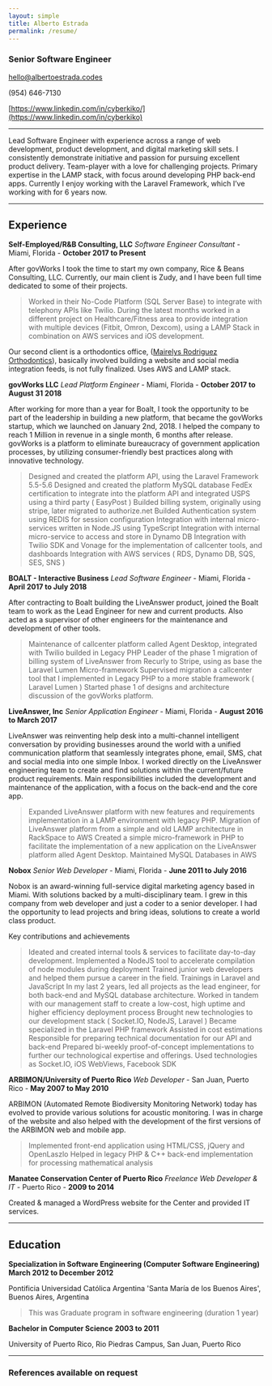 ```yaml
---
layout: simple
title: Alberto Estrada
permalink: /resume/
---
```

### Senior Software Engineer

hello@albertoestrada.codes

(954) 646-7130

[https://www.linkedin.com/in/cyberkiko/](https://www.linkedin.com/in/cyberkiko)

------

Lead Software Engineer with experience across a range of web development, product development, and digital marketing skill sets. I consistently demonstrate initiative and passion for pursuing excellent product delivery. Team-player with a love for challenging projects. Primary expertise in the LAMP stack, with focus around developing PHP back-end apps. Currently I enjoy working with the Laravel Framework, which I’ve working with for 6 years now.



------

## Experience
**Self-Employed/R&B Consulting, LLC** *Software Engineer Consultant* - Miami, Florida - __October 2017 to Present__

After govWorks I took the time to start my own company, Rice & Beans Consulting, LLC. Currently, our main client is Zudy, and I have been full time dedicated to some of their projects. 
> Worked in their No-Code Platform (SQL Server Base) to integrate with telephony APIs like Twilio. 
> During the latest months worked in a different project on Healthcare/Fitness area to provide integration with multiple devices (Fitbit, Omron, Dexcom), using a LAMP Stack in combination on AWS services and iOS development. 

Our second client is a orthodontics office, ([Mairelys Rodriguez Orthodontics](https://msrodriguezorthodontics.com)), basically involved building a website and social media integration feeds, is not fully finalized. Uses AWS and LAMP stack. 

**govWorks LLC** *Lead Platform Engineer* - Miami, Florida - __October 2017 to August 31 2018__

After working for more than a year for Boalt, I took the opportunity to be part of the leadership in building a new platform, that became the govWorks startup, which we launched on January 2nd, 2018. I helped the company to reach 1 Million in revenue in a single month, 6 months after release. govWorks is a platform to eliminate bureaucracy of government application processes, by utilizing consumer-friendly best practices along with innovative technology.  
> Designed  and created the platform API, using the Laravel Framework 5.5-5.6
> Designed and created the platform MySQL database
> FedEx certification to integrate into the platform API and integrated USPS using a third party ( EasyPost )
> Builded billing system, originally using stripe, later migrated to authorize.net
> Builded Authentication system using REDIS for session configuration
> Integration with internal micro-services written in Node.JS using TypeScript
> Integration with internal micro-service to access and store in Dynamo DB
> Integration with Twilio SDK and Vonage for the implementation of callcenter tools, and dashboards
> Integration with AWS services ( RDS, Dynamo DB, SQS, SES, SNS ) 


**BOALT - Interactive Business** *Lead Software Engineer* - Miami, Florida - __April 2017 to July 2018__

After contracting to Boalt building the LiveAnswer product, joined the Boalt team to work as the Lead Engineer for new and current products. Also acted as a supervisor of other engineers for the maintenance and development of other tools.
> Maintenance of callcenter platform  called Agent Desktop, integrated with Twilio builded in Legacy PHP
> Leader of the phase 1 migration of billing system of LiveAnswer from Recurly to Stripe, using as base the Laravel Lumen Micro-framework
> Supervised migration a callcenter tool that I implemented in Legacy PHP to a more stable framework ( Laravel Lumen ) 
> Started phase 1 of designs and architecture discussion of the govWorks platform.  

**LiveAnswer, Inc** *Senior Application Engineer* - Miami, Florida - __August 2016 to March 2017__

LiveAnswer was reinventing help desk into a multi-channel intelligent conversation by providing businesses around the world with a unified communication platform that seamlessly integrates phone, email, SMS, chat and social media into one simple Inbox. I worked directly on the LiveAnswer engineering team to create and find solutions within the current/future product requirements. Main responsibilities included the development and maintenance of the application, with a focus on the back-end and the core app.
> Expanded LiveAnswer platform with new features and requirements implementation in a LAMP environment with legacy PHP. 
> Migration of LiveAnswer platform from a simple and old LAMP architecture in RackSpace to AWS
> Created a simple micro-framework in PHP to facilitate the implementation of a new  application on the LiveAnswer platform alled Agent Desktop. 
> Maintained MySQL Databases in AWS

**Nobox** *Senior Web Developer* - Miami, Florida - __June 2011 to July 2016__

Nobox is an award-winning full-service digital marketing agency based in Miami. With solutions backed by a multi-disciplinary team. I grew in this company from web developer and just a coder to a senior developer. I had the opportunity to lead projects and bring ideas, solutions to create a world class product.

Key contributions and achievements

> Ideated and created internal tools & services to facilitate day-to-day development. Implemented a NodeJS tool to accelerate compilation of node modules during deployment
> Trained junior web developers and helped them pursue a career in the field. Trainings in Laravel and JavaScript
> In my last 2 years, led all projects as the lead engineer, for both back-end and MySQL database architecture.
> Worked in tandem with our management staff to create a low-cost, high uptime and higher efficiency deployment process
> Brought new technologies to our development stack ( Socket.IO, NodeJS, Laravel )
> Became specialized in the Laravel PHP framework
> Assisted in cost estimations
> Responsible for preparing technical documentation for our API and back-end
> Prepared bi-weekly proof-of-concept implementations to further our technological expertise and offerings. Used technologies as Socket.IO, iOS WebViews, Facebook SDK





**ARBIMON/University of Puerto Rico** *Web Developer* - San Juan, Puerto Rico - __May 2007 to May 2010__

ARBIMON (Automated Remote Biodiversity Monitoring Network) today has evolved to provide various solutions for acoustic monitoring. I was in charge of the website and also helped with the development of the first versions of the ARBIMON web and mobile app.
> Implemented front-end application using HTML/CSS, jQuery and OpenLaszlo
> Helped in legacy PHP & C++ back-end implementation for processing mathematical analysis

**Manatee Conservation Center of Puerto Rico** *Freelance Web Developer & IT* - Puerto Rico - __2009 to 2014__

Created & managed a WordPress website for the Center and provided IT services.


------

## Education

**Specialization in Software Engineering (Computer Software Engineering)** __March 2012 to December 2012__

Pontificia Universidad Católica Argentina 'Santa María de los Buenos Aires', Buenos Aires, Argentina

> This was Graduate program in software engineering (duration 1 year)

**Bachelor in Computer Science** __2003 to 2011__

University of Puerto Rico, Rio Piedras Campus, San Juan, Puerto Rico


------

### References available on request
